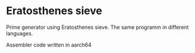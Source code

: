 # Eratosthenes sieve

Prime generator using Eratosthenes sieve.
The same programm in different languages.

Assembler code written in aarch64
